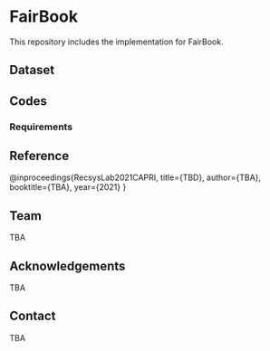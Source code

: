 # FairBook
This repository includes the implementation for FairBook.

## Dataset

## Codes

### Requirements

## Reference

@inproceedings{RecsysLab2021CAPRI,
  title={TBD},
  author={TBA},
  booktitle={TBA},
  year={2021}
}

## Team
TBA

## Acknowledgements
TBA

## Contact
TBA
